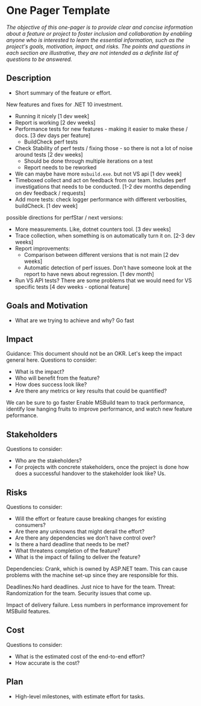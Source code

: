 # One Pager Template
*The objective of this one-pager is to provide clear and concise information about a feature or project to foster inclusion and collaboration by enabling anyone who is interested to learn the essential information, such as the project's goals, motivation, impact, and risks. The points and questions in each section are illustrative, they are not intended as a definite list of questions to be answered.*

## Description
 - Short summary of the feature or effort.

New features and fixes for .NET 10 investment.
 - Running it nicely [1 dev week]
 - Report is working [2 dev weeks]
 - Performance tests for new features - making it easier to make these / docs. [3 dev days per feature]
   - BuildCheck perf tests
 - Check Stability of perf tests / fixing those - so there is not a lot of noise around tests [2 dev weeks]
   - Should be done through multiple iterations on a test
   - Report needs to be reworked
 - We can maybe have more `msbuild.exe`. but not VS api [1 dev week]
 - Timeboxed collect and act on feedback from our team. Includes perf investigations that needs to be conducted. [1-2 dev months depending on dev feedback / requests]
 - Add more tests: check logger performance with different verbosities, buildCheck. [1 dev week]

possible directions for perfStar / next versions:
 - More measurements. Like, dotnet counters tool. [3 dev weeks]
 - Trace collection, when something is on automatically turn it on. [2-3 dev weeks]
 - Report improvements: 
   - Comparison between different versions that is not main [2 dev weeks]
   - Automatic detection of perf issues. Don't have someone look at the report to have news about regression. [1 dev month]
 - Run VS API tests? There are some problems that we would need for VS specific tests [4 dev weeks - optional feature]

## Goals and Motivation
 - What are we trying to achieve and why? 
Go fast

## Impact
Guidance: This document should not be an OKR. Let's keep the impact general here.
Questions to consider:
 - What is the impact? 
 - Who will benefit from the feature?
 - How does success look like?
 - Are there any metrics or key results that could be quantified? 

We can be sure to go faster
Enable MSBuild team to track performance, identify low hanging fruits to improve performance, and watch new feature peformance.

## Stakeholders
Questions to consider:
 - Who are the stakeholders? 
 - For projects with concrete stakeholders, once the project is done how does a successful handover to the stakeholder look like? 
Us.


## Risks
Questions to consider:
 - Will the effort or feature cause breaking changes for existing consumers? 
 - Are there any unknowns that might derail the effort? 
 - Are there any dependencies we don’t have control over? 
 - Is there a hard deadline that needs to be met? 
 - What threatens completion of the feature? 
 - What is the impact of failing to deliver the feature?

Dependencies: Crank, which is owned by ASP.NET team. This can cause problems with the machine set-up since they are responsible for this. 

Deadlines:No hard deadlines. Just nice to have for the team.
Threat: Randomization for the team. Security issues that come up.

Impact of delivery failure. Less numbers in performance improvement for MSBuild features.


## Cost
Questions to consider:
 - What is the estimated cost of the end-to-end effort? 
 - How accurate is the cost? 

## Plan
 - High-level milestones, with estimate effort for tasks. 